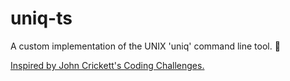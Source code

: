 # uniq-ts
A custom implementation of the UNIX 'uniq' command line tool. 👾

[Inspired by John Crickett's Coding Challenges.](https://codingchallenges.fyi/challenges/challenge-uniq/)
